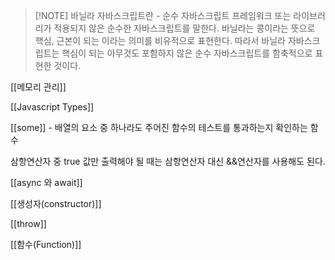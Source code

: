 
> [!NOTE] 바닐라 자바스크립트란 - 순수 자바스크립트
> 프레임워크 또는 라이브러리가 적용되지 않은 순수한 자바스크립트를 말한다. 바닐라는 콩이라는 뜻으로 핵심, 근본이 되는 이라는 의미를 비유적으로 표현한다. 따라서 바닐라 자바스크립트는 핵심이 되는 아무것도 포함하지 않은 순수 자바스크립트를 함축적으로 표현한 것이다.

[[메모리 관리]]

[[Javascript Types]]

[[some]] - 배열의 요소 중 하나라도 주어진 함수의 테스트를 통과하는지 확인하는 함수

삼항연산자 중 true 값만 출력해야 될 때는 삼항연산자 대신 &&연산자를 사용해도 된다.

[[async 와 await]]

[[생성자(constructor)]]

[[throw]]

[[함수(Function)]]
